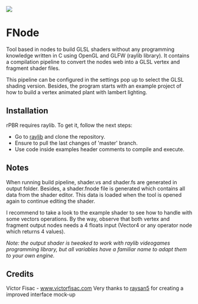 <img src="https://github.com/victorfisac/FNode/blob/master/src/icon/fnode_256x256.png">

# FNode
Tool based in nodes to build GLSL shaders without any programming knowledge written in C using OpenGL and GLFW (raylib library). It contains a compilation pipeline to convert the nodes web into a GLSL vertex and fragment shader files.

This pipeline can be configured in the settings pop up to select the GLSL shading version. Besides, the program starts with an example project of how to build a vertex animated plant with lambert lighting.

Installation
-----

rPBR requires raylib. To get it, follow the next steps:

* Go to [raylib](https://github.com/raysan5/raylib) and clone the repository.
* Ensure to pull the last changes of 'master' branch.
* Use code inside examples header comments to compile and execute.

Notes
------
When running build pipeline, shader.vs and shader.fs are generated in output folder. Besides, a shader.fnode file is generated which contains all data from the shader editor. This data is loaded when the tool is opened again to continue editing the shader.

I recommend to take a look to the example shader to see how to handle with some vectors operations. By the way, observe that both vertex and fragment output nodes needs a 4 floats input (Vector4 or any operator node which returns 4 values).

_Note: the output shader is tweaked to work with raylib videogames programming library, but all variables have a familiar name to adapt them to your own engine._

Credits
------
Víctor Fisac - www.victorfisac.com
Very thanks to [raysan5](https://www.github.com/raysan5) for creating a improved interface mock-up
